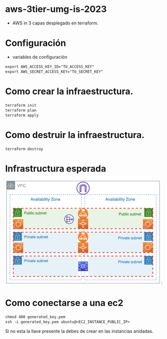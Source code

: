# aws-3tier-umg-is-2023
- AWS in 3 capas desplegado en terraform.

# Configuración
- variables de configuración 

```
export AWS_ACCESS_KEY_ID="TU_ACCESS_KEY"
export AWS_SECRET_ACCESS_KEY="TU_SECRET_KEY"
```

# Como crear la infraestructura.
```
terraform init
terraform plan 
terraform apply
```

# Como destruir la infraestructura.
```
terraform destroy
```

# Infrastructura esperada
![](./img/infra.png)

# Como conectarse a una ec2
```
chmod 400 generated_key.pem
ssh -i generated_key.pem ubuntu@<EC2_INSTANCE_PUBLIC_IP>
```
Si no esta la llave presente la debes de crear en las instancias anidadas.